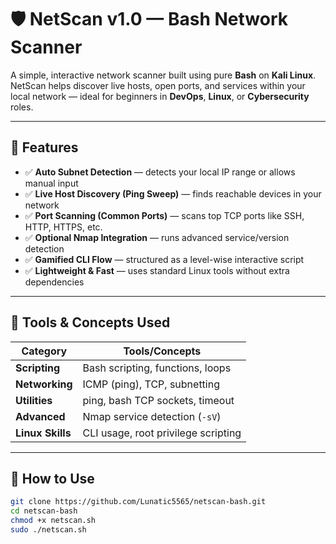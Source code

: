 # 🛡️ NetScan v1.0 — Bash Network Scanner

A simple, interactive network scanner built using pure **Bash** on **Kali Linux**.  
NetScan helps discover live hosts, open ports, and services within your local network — ideal for beginners in **DevOps**, **Linux**, or **Cybersecurity** roles.

---

## 🚀 Features

- ✅ **Auto Subnet Detection** — detects your local IP range or allows manual input
- ✅ **Live Host Discovery (Ping Sweep)** — finds reachable devices in your network
- ✅ **Port Scanning (Common Ports)** — scans top TCP ports like SSH, HTTP, HTTPS, etc.
- ✅ **Optional Nmap Integration** — runs advanced service/version detection
- ✅ **Gamified CLI Flow** — structured as a level-wise interactive script
- ✅ **Lightweight & Fast** — uses standard Linux tools without extra dependencies

---

## 🧰 Tools & Concepts Used

| Category        | Tools/Concepts                          |
|-----------------|------------------------------------------|
| **Scripting**   | Bash scripting, functions, loops         |
| **Networking**  | ICMP (ping), TCP, subnetting            |
| **Utilities**   | ping, bash TCP sockets, timeout         |
| **Advanced**    | Nmap service detection (`-sV`)          |
| **Linux Skills**| CLI usage, root privilege scripting     |

---

## 📖 How to Use

```bash
git clone https://github.com/Lunatic5565/netscan-bash.git
cd netscan-bash
chmod +x netscan.sh
sudo ./netscan.sh
